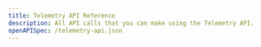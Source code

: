 ```yaml
---
title: Telemetry API Reference
description: All API calls that you can make using the Telemetry API.
openAPISpec: /telemetry-api.json
---
```

